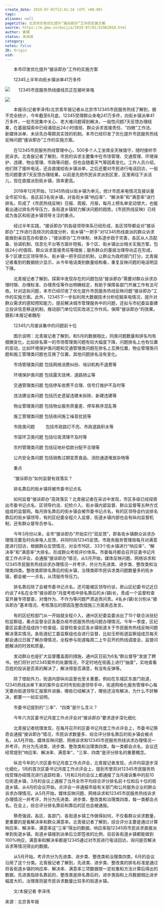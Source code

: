 ```yaml
---
create_date: 2019-07-01T12:41:16 (UTC +08:00)
tags: 
aliases: null
pagetitle: 北京市印发优化提升“接诉即办”工作的实施方案
source: https://m.gmw.cn/baijia/2019-07/01/32962010.html
author: 袁晴
status: 未阅读
category: 
notes: False
ZK: Origin
uid: 
---
```


　　本市印发优化提升“接诉即办”工作的实施方案

　　12345上半年向街乡镇派单41万多件

![](https://imgpolitics.gmw.cn/attachement/jpg/site2/20190701/f44d305ea48e1e83ac9a2f.jpg)　　12345市民服务热线接线员正在接听来电

![](https://imgpolitics.gmw.cn/attachement/jpg/site2/20190701/f44d305ea48e1e83ac9a30.jpg)

　　本报讯(记者李泽伟)北京青年报记者从北京市12345市民服务热线了解到，据不完全统计，今年截至6月底，12345受理群众来电241万多件，向街乡镇派单41万多件，一批市民集中关心、老大难问题得到解决，一般性问题7天反馈办理结果，在基层探索中已经涌现出24小时值班、群众诉求首接责任、“四微”工作法、新媒体派单、未诉先办等颇具实效的机制。本市已经印发了优化提升市民服务热线反映问题“接诉即办”工作的实施方案。

　　在12345市民服务热线管理中心，500多个人工坐席全天候值守，随时接听市民诉求。北青报记者了解到，市民的诉求主要集中在市场管理、交通管理、环境保护、违建、物业管理、市政等问题，但也会随着天气等因素变化。工作人员介绍，他们除了接听电话，还会直接给街乡镇派单，之后还要对市民进行电话回访，一般性问题要求7天反馈办理结果。以前是先把市民诉求派到区里，区里再往下派活儿，现在直接派到街乡镇，效率更高。

　　2018年12月开始，12345热线以街乡镇为单元，统计市民来电情况及接诉量全市前10名、各区前3名街乡镇，对各街乡镇“响应率”、“解决率”和“满意率”进行排名，形成了《市民热线反映》日报、周报、月报，每月上榜名单变动很大，也能看出通过排名传导压力，各街道乡镇努力解决问题的趋势。《市民热线反映》已经成为各区和街道乡镇领导关注的重点。

　　经过半年实践，“接诉即办”的各级领导体系已经形成，各区领导都会对“接诉即办”工作进行高频次的调度分析，街乡镇“一把手”对12345热线直派的群众诉求能做到亲自签办和督办；“接诉即办”工作体制、体系逐步趋于完善，各区从人员配备、协调机制、信息化平台等方面补短板，多个区、街乡镇出台相关实施方案，包括24小时值班、群众诉求首接责任等措施；服务群众的基层治理导向正在形成，多个区建立区领导带头、街乡镇一把手回访机制，让群众为政府部门打分。北青报记者看到的数据统计显示，从今年电话类别数量结构看，重复反映问题的电话明显下降。

　　北青报记者了解到，探索中发现存在的问题包括“接诉即办”需要对群众诉求办理时限、办理标准、办理责任等作出明确规定，有助于保障各部门开展工作有法可依。针对这些问题，本市已经印发了优化提升市民服务热线反映问题“接诉即办”工作的实施方案。此外，12345下一步拟利用大数据技术分析挖掘来电情况，提升对群众需求的感知预知能力，提前解决城市管理服务中的问题，还拟与市纪委监委建立投诉信息移送机制，推动部门单位切实改进工作作风，保障“接诉即办”的效果。摄影/本报记者魏彤

　　12345六月接诉集中的问题前十位

　　图示说明：北青报记者了解到，和5月的数据相比，同类问题数量和排名均有细微变化，比如排名第一的市场管理类问题有较大幅度下降，问题排名上也有位置的变动，比如环境保护类问题和交通管理类问题在排名上互换位置，物业管理类问题和施工管理类问题也互换了位置，其他问题排名没有变化。

　　市场管理类问题 包括网络消费纠纷、培训机构不退费等

　　环境保护类问题 包括露天烧烤、道路扬尘等

　　交通管理类问题 包括停车收费不合理、信号灯维护不及时等

　　违法建设类问题 包括历史遗留违建未拆除、新建违建等

　　物业管理类问题 包括物业服务质量差、停车秩序混乱等

　　施工管理类问题 包括夜间施工噪音扰民等

　　市政类问题 　　 包括市政路灯不亮、市政道路积水等

　　市容环卫类问题 包括垃圾清理不及时等

　　农村管理类问题 包括征地补偿款分配不合理等

　　公共安全类问题 包括销售过期变质食品、消防通道堆放杂物等

　　重点

　　“接诉即办”如何监督有效落实？

　　排名靠后的街乡镇将被市委书记点名

　　如何监督“接诉即办”高效落实？北青报记者在采访中发现，市区多级已经探索出市委书记点名、区领导约谈、纪检介入、街乡镇内部监督、群众监督等五种方式组成的监督网。每月排名靠后的街乡镇会被市委书记点名，有的区领导会约谈排名靠后的街乡镇领导，有的区纪委全程介入监督，街道乡镇内部也会有纵向监督机制，还有群众督导员参与。

　　今年3月份以来，全市“接诉即办”开始实行“双反馈”，即各街乡镇群众诉求办理情况要及时向来电人反馈，并同时向12345反馈。市政务服务管理局每月对满意度进行回访，根据群众反馈情况，对全市16区、333个街乡镇进行“响应率”、“解决率”和“满意率”大排名，形成群众考核评价体系。市委每月都会召开区委书记月度工作点评会，会通报“接诉即办”情况，从5月开始，媒体反映问题、网络诉求和12345市民服务热线诉求办理情况一并考评，共分为先进类、进步类、整改类和治理类四类。整改类即排名靠后的街乡镇，治理类即市民诉求类问题数量多的街乡镇，都会被一一点名，从顶层传导压力。

　　排名靠后除了会被市委书记点名，还可能被区领导约谈，房山区纪委书记近日约谈了4名在全市“接诉即办”月度考核中排名靠后的乡(镇)长，责成一个监督检查室开展专项督查，对慢作为、不作为等问题严肃追责问责。4名乡(镇)长分别从“接诉即办”基本情况、考核落后的原因及整改措施三方面表态发言。

　　有的区纪检部门从一开始就全程介入，通州区纪委监委派出了15个联合派驻纪检监察组，重点监督全区各委办局市民服务热线问题办理情况。今年一季度，区纪委区监委还组成四个检查组，监督检查全区各乡镇街道关于市民服务热线反映问题解决落实情况。各街道纪工委监察组也会进行监督，比如玉桥街道监察组成员每天都会通过日报了解办理情况，全程参与街道每周二上午召开的热线调度会，监督问题解决的时效和质量。

　　发动群众也是扩大监督覆盖面的措施，通州区日前为6名“群众督导”发放了聘书。他们将针对12345案件的处置情况，不定时地在街面上进行“抽查”，实地查看百姓的投诉是否真的解决了，解决得是否满意，有没有反弹等。

　　除了借助外力，街道内部纵向监督也至关重要。例如在东城区东直门街道，12345热线派单下来的案件会实时传到街道领导手中，街道网格化服务管理中心每天要向街道领导汇报案件进展，哪些已经解决了，哪些还没有解决，为什么不好解决，都要一一如实说明。

　　市委书记提到的“三率”、“四类”是什么含义？

　　今年六次区委书记月度工作点评会对“接诉即办”要求逐步深化细化

　　北青报记者梳理发现，在每月召开的区委书记月度工作点评会上，市委书记蔡奇会通报“接诉即办”情况，市民诉求数量多、综合评分排名靠后的街乡镇会被点名，从5月开始，媒体反映问题、网络诉求和12345市民服务热线诉求办理情况一并考评，共分为先进类、进步类、整改类和治理类四类，每一类都会点名，会议还经常提到“响应率、解决率、满意率”，“三率、四类”是评分排名的重要概念。

　　纵览今年的六次区委书记月度工作点评会，北青报记者发现，点评内容逐步深化细化，1月的首次区委书记月度工作点评会上，提到市里将对12345市民服务热线受理办结情况进行追踪检查，1月和2月的会议上都通报了当月接诉集中的前10位街道乡镇，3月的会议上通报了当月全市平均综合评分排名前十位和后十位的街道乡镇，从4月的会议开始，点评会一并通报市级有关部门和公共服务企业的群众诉求办理情况。从5月开始，媒体反映问题、网络诉求和12345市民服务热线诉求办理情况一并考评，共分为先进类、进步类、整改类和治理类四类，每一类都会点名。在会上，综合评分排名靠前和靠后的区也会被通报。

　　蔡奇强调，各区、各部门、各街道乡镇工作做得如何，不仅看群众诉求数量，更重要的是看解决率和群众满意率。北青报记者了解到，综合评分主要是通过计算响应率、解决率、满意率这“三率”得出的数据。响应率指12345将市民诉求直接派单到街道乡镇，街道乡镇接到派单后立即签收的比例，目前各街道乡镇都能做到100%响应，满意率和解决率都是12345通过对市民进行电话回访，询问是否解决诉求等情况得出的数据。

　　从5月开始，考评共分为先进类、进步类、整改类和治理类四类，6月的会议沿用了这个分类。北青报记者了解到，先进类、进步类、整改类的排名标准是通过将各街道乡镇的响应率、解决率、满意率三项数据按一定权重和方法计算后得出的数据，先进类指排名靠前的，整改类是排名靠后的，进步类指和上月数据相比进步幅度大的，治理类则是市民诉求数量比较多的街道乡镇。

　　文/本报记者 李泽伟

来源：北京青年报
